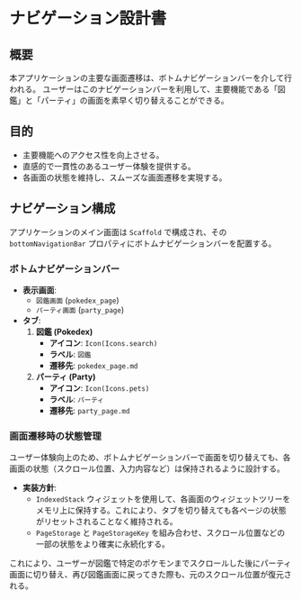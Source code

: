 # ナビゲーション設計書

## 概要

本アプリケーションの主要な画面遷移は、ボトムナビゲーションバーを介して行われる。
ユーザーはこのナビゲーションバーを利用して、主要機能である「図鑑」と「パーティ」の画面を素早く切り替えることができる。

## 目的

- 主要機能へのアクセス性を向上させる。
- 直感的で一貫性のあるユーザー体験を提供する。
- 各画面の状態を維持し、スムーズな画面遷移を実現する。

## ナビゲーション構成

アプリケーションのメイン画面は `Scaffold` で構成され、その `bottomNavigationBar` プロパティにボトムナビゲーションバーを配置する。

### ボトムナビゲーションバー

- **表示画面**:
  - `図鑑画面` (`pokedex_page`)
  - `パーティ画面` (`party_page`)
- **タブ**:
  1.  **図鑑 (Pokedex)**
      - **アイコン**: `Icon(Icons.search)`
      - **ラベル**: `図鑑`
      - **遷移先**: `pokedex_page.md`
  2.  **パーティ (Party)**
      - **アイコン**: `Icon(Icons.pets)`
      - **ラベル**: `パーティ`
      - **遷移先**: `party_page.md`

### 画面遷移時の状態管理

ユーザー体験向上のため、ボトムナビゲーションバーで画面を切り替えても、各画面の状態（スクロール位置、入力内容など）は保持されるように設計する。

- **実装方針**:
  - `IndexedStack` ウィジェットを使用して、各画面のウィジェットツリーをメモリ上に保持する。これにより、タブを切り替えても各ページの状態がリセットされることなく維持される。
  - `PageStorage` と `PageStorageKey` を組み合わせ、スクロール位置などの一部の状態をより確実に永続化する。

これにより、ユーザーが図鑑で特定のポケモンまでスクロールした後にパーティ画面に切り替え、再び図鑑画面に戻ってきた際も、元のスクロール位置が復元される。
